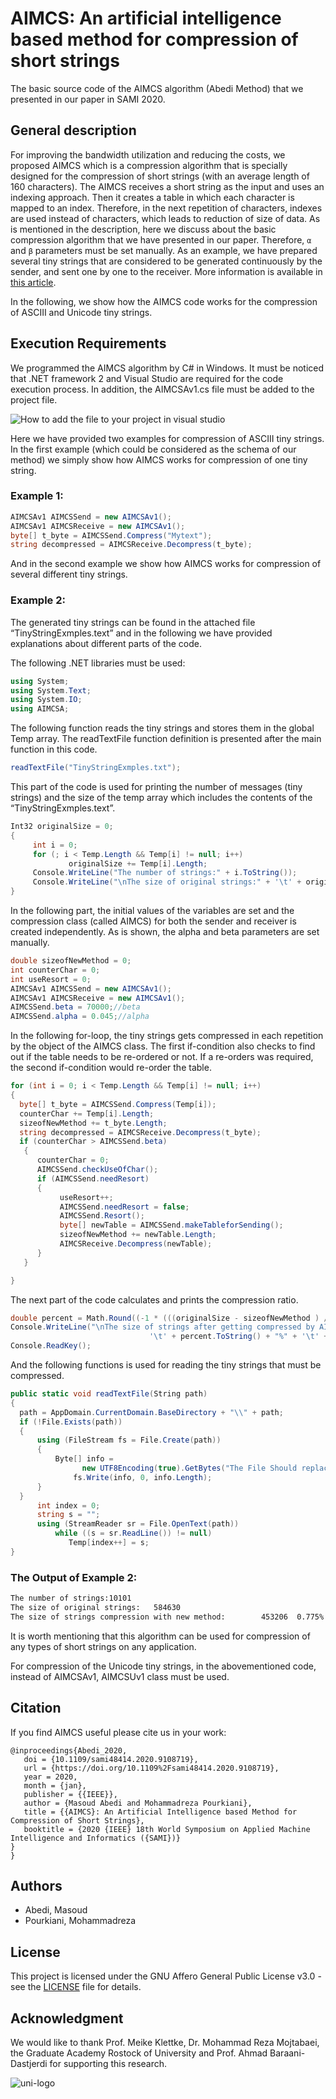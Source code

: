 # AIMCS: An artificial intelligence based method for compression of short strings
The basic source code of the AIMCS algorithm (Abedi Method) that we presented in our paper in SAMI 2020.

## General description 

For improving the bandwidth utilization and reducing the costs, we proposed AIMCS which is a compression algorithm that is specially designed for the compression of short strings (with an average length of 160 characters). The AIMCS receives a short string as the input and uses an indexing approach. Then it creates a table in which each character is mapped to an index. Therefore, in the next repetition of characters, indexes are used instead of characters, which leads to reduction of size of data. 
As is mentioned in the description, here we discuss about the basic compression algorithm that we have presented in our paper. Therefore, `α` and `β` parameters must be set manually. As an example, we have prepared several tiny strings that are considered to be generated continuously by the sender, and sent one by one to the receiver. More information is available in [this article](http://dx.doi.org/10.1109/sami48414.2020.9108719). 

In the following, we show how the AIMCS code works for the compression of ASCIII and Unicode tiny strings. 

## Execution Requirements
We programmed the AIMCS algorithm by C# in Windows. It must be noticed that .NET framework 2 and Visual Studio are required for the code execution process. In addition, the AIMCSAv1.cs file must be added to the project file.

![How to add the file to your project in visual studio](https://user-images.githubusercontent.com/64810541/81226768-a82f9a80-8feb-11ea-8847-7b1c1f7eb81d.jpg)

Here we have provided two examples for compression of ASCIII tiny strings. In the first example (which could be considered as the schema of our method) we simply show how AIMCS works for compression of one tiny string.

### Example 1:

```cs
AIMCSAv1 AIMCSSend = new AIMCSAv1();
AIMCSAv1 AIMCSReceive = new AIMCSAv1();
byte[] t_byte = AIMCSSend.Compress("Mytext");
string decompressed = AIMCSReceive.Decompress(t_byte);
```


And in the second example we show how AIMCS works for compression of several different tiny strings. 

### Example 2:

The generated tiny strings can be found in the attached file “TinyStringExmples.text” and in the following we have provided explanations about different parts of the code. 

The following .NET libraries must be used:
```cs
using System;
using System.Text;
using System.IO;
using AIMCSA; 
```
The following function reads the tiny strings and stores them in the global Temp array. The readTextFile function definition is presented after the main function in this code. 
```cs
readTextFile("TinyStringExmples.txt");
```
This part of the code is used for printing the number of messages (tiny strings) and the size of the temp array which includes the contents of the “TinyStringExmples.text”.
```cs
Int32 originalSize = 0;
{
     int i = 0;
     for (; i < Temp.Length && Temp[i] != null; i++)
             originalSize += Temp[i].Length;
     Console.WriteLine("The number of strings:" + i.ToString());
     Console.WriteLine("\nThe size of original strings:" + '\t' + originalSize.ToString());
}
```
In the following part, the initial values of the variables are set and the compression class (called AIMCS) for both the sender and receiver is created independently. As is shown, the alpha and beta parameters are set manually.  
```cs
double sizeofNewMethod = 0;
int counterChar = 0;
int useResort = 0;
AIMCSAv1 AIMCSSend = new AIMCSAv1();
AIMCSAv1 AIMCSReceive = new AIMCSAv1();
AIMCSSend.beta = 70000;//beta
AIMCSSend.alpha = 0.045;//alpha
 ```
In the following for-loop, the tiny strings gets compressed in each repetition by the object of the AIMCS class. The first if-condition also checks to find out if the table needs to be re-ordered or not. If a re-orders was required, the second if-condition would re-order the table.  
 ```cs
for (int i = 0; i < Temp.Length && Temp[i] != null; i++)
{
   byte[] t_byte = AIMCSSend.Compress(Temp[i]);
   counterChar += Temp[i].Length;
   sizeofNewMethod += t_byte.Length;
   string decompressed = AIMCSReceive.Decompress(t_byte);
   if (counterChar > AIMCSSend.beta)
    {
       counterChar = 0;
       AIMCSSend.checkUseOfChar();
       if (AIMCSSend.needResort)
       {
            useResort++;
            AIMCSSend.needResort = false;
            AIMCSSend.Resort();
            byte[] newTable = AIMCSSend.makeTableforSending();
            sizeofNewMethod += newTable.Length;
            AIMCSReceive.Decompress(newTable);
       }
    }

}
 ```
 
The next part of the code calculates and prints the compression ratio. 
  ```cs
double percent = Math.Round((-1 * (((originalSize - sizeofNewMethod ) / originalSize) - 1)), 3);
Console.WriteLine("\nThe size of strings after getting compressed by AIMCS:" + '\t' + (sizeofNewMethod).ToString() +
                                 '\t' + percent.ToString() + "%" + '\t' + "Sort=" + useResort.ToString());         
Console.ReadKey();
 ```

And the following functions is used for reading the tiny strings that must be compressed.  
 ```cs
public static void readTextFile(String path)
{
   path = AppDomain.CurrentDomain.BaseDirectory + "\\" + path;
   if (!File.Exists(path))
   {
       using (FileStream fs = File.Create(path))
       {
           Byte[] info =
                 new UTF8Encoding(true).GetBytes("The File Should replace this file.");
               fs.Write(info, 0, info.Length);
       }
   }
       int index = 0;
       string s = "";
       using (StreamReader sr = File.OpenText(path))
           while ((s = sr.ReadLine()) != null)
              Temp[index++] = s;
}
 ``` 
 ### The Output of Example 2:
 ```cmd
The number of strings:10101
The size of original strings:   584630
The size of strings compression with new method:        453206  0.775%  Sort=6
 ```   

It is worth mentioning that this algorithm can be used for compression of any types of short strings on any application.

For compression of the Unicode tiny strings, in the abovementioned code, instead of AIMCSAv1, AIMCSUv1 class must be used. 



## Citation
If you find AIMCS useful please cite us in your work:
 ```
@inproceedings{Abedi_2020,
	doi = {10.1109/sami48414.2020.9108719},
	url = {https://doi.org/10.1109%2Fsami48414.2020.9108719},
	year = 2020,
	month = {jan},
	publisher = {{IEEE}},
	author = {Masoud Abedi and Mohammadreza Pourkiani},
	title = {{AIMCS}: An Artificial Intelligence based Method for Compression of Short Strings},
	booktitle = {2020 {IEEE} 18th World Symposium on Applied Machine Intelligence and Informatics ({SAMI})}
}
}
 ```  
## Authors

 - Abedi, Masoud 
 - Pourkiani, Mohammadreza 
 
 ## License
 
 This project is licensed under the GNU Affero General Public License v3.0  - see the [LICENSE](https://github.com/MasoudAbedi/AIMCS-an-artificial-intelligence-based-method-for-compression-of-short-strings/blob/master/LICENSE) file for details.

## Acknowledgment

We would like to thank Prof. Meike Klettke, Dr. Mohammad Reza Mojtabaei, the Graduate Academy Rostock of University and Prof. Ahmad Baraani-Dastjerdi for supporting this research. 

![uni-logo](https://user-images.githubusercontent.com/64810541/81230695-43c40980-8ff2-11ea-8b3b-8b9e89388047.png)

